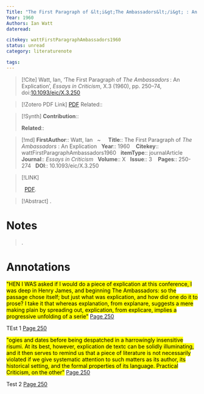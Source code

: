 ```yaml
---
Title: "The First Paragraph of &lt;i&gt;The Ambassadors&lt;/i&gt; : An Explication"
Year: 1960
Authors: Ian Watt
dateread:

citekey: wattFirstParagraphAmbassadors1960
status: unread
category: literaturenote

tags: 
---
```

> [!Cite]
> Watt, Ian, ‘The First Paragraph of _The Ambassadors_ : An Explication’, _Essays in Criticism_, X.3 (1960), pp. 250–74, doi:[10.1093/eic/X.3.250](https://doi.org/10.1093/eic/X.3.250)

> [!Zotero PDF Link]
[PDF](zotero://select/library/items/9UW2RRVI) Related:: 
  

>[!Synth]
>**Contribution**:: 
>
>**Related**:: 
>

>[!md]
> **FirstAuthor**:: Watt, Ian  
~    
> **Title**:: The First Paragraph of <i>The Ambassadors</i> : An Explication  
> **Year**:: 1960   
> **Citekey**:: wattFirstParagraphAmbassadors1960  
> **itemType**:: journalArticle  
> **Journal**:: *Essays in Criticism*  
> **Volume**:: X  
> **Issue**:: 3   
> **Pages**:: 250-274  
> **DOI**:: 10.1093/eic/X.3.250    

> [!LINK] 
>
>  [PDF](file:///Users/isaacrafinyi/Zotero/storage/9UW2RRVI/Watt%20-%20The%20First%20Paragraph%20of%20The%20Ambassadors%20An%20Explication.pdf).

> [!Abstract]
>.
> 
# Notes
>.


# Annotations
 <mark class="hltr-red">"HEN I WAS asked if I would do a piece of explication at this conference, I was deep in Henry James, and beginning The Ambassadors: so the passage chose itself; but just what was explication, and how did one do it to prose? I take it that whereas explanation, from explanare, suggests a mere making plain by spreading out, explication, from explicare, implies a progressive unfolding of a serie"</mark> [Page 250](zotero://open-pdf/library/items/9UW2RRVI?page=250&annotation=ZSDULDVQ)

TEst 1 [Page 250](zotero://open-pdf/library/items/9UW2RRVI?page=250&annotation=ZSDULDVQ)


 <mark class="hltr-green">"ogies and dates before being despatched in a harrowingly insensitive risumi. At its best, however, explication de textc can be solidly illuminating, and it then serves to remind us that a piece of literature is not necessarily violated if we give systematic attention to such matters as its author, its historical setting, and the formal properties of its language.  Practical Criticism, on the other"</mark> [Page 250](zotero://open-pdf/library/items/9UW2RRVI?page=250&annotation=B42UGLB4)

Test 2 [Page 250](zotero://open-pdf/library/items/9UW2RRVI?page=250&annotation=B42UGLB4)


